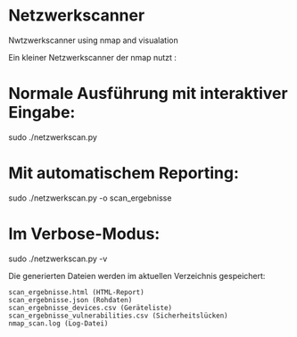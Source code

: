 # Netzwerkscanner
Nwtzwerkscanner using nmap and visualation


  Ein kleiner Netzwerkscanner der nmap nutzt :
  
  # Normale Ausführung mit interaktiver Eingabe:
sudo ./netzwerkscan.py

# Mit automatischem Reporting:
sudo ./netzwerkscan.py -o scan_ergebnisse

# Im Verbose-Modus:
sudo ./netzwerkscan.py -v


Die generierten Dateien werden im aktuellen Verzeichnis gespeichert:

    scan_ergebnisse.html (HTML-Report)
    scan_ergebnisse.json (Rohdaten)
    scan_ergebnisse_devices.csv (Geräteliste)
    scan_ergebnisse_vulnerabilities.csv (Sicherheitslücken)
    nmap_scan.log (Log-Datei)
